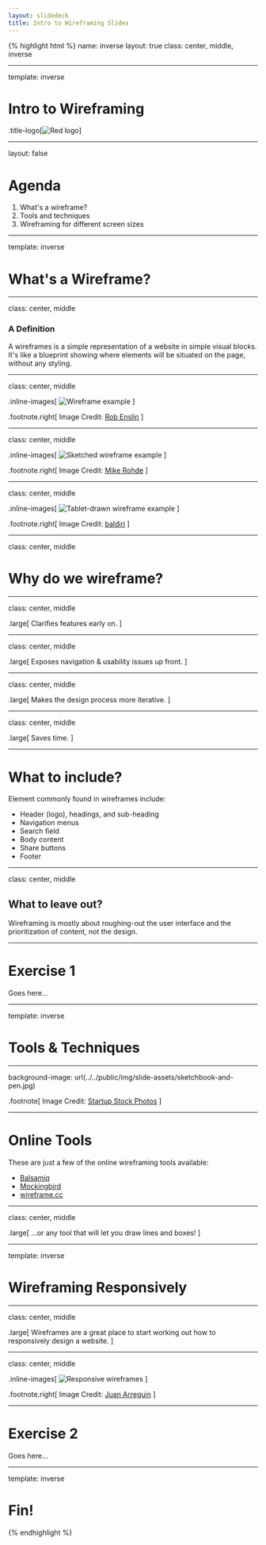 ```yaml
---
layout: slidedeck
title: Intro to Wireframing Slides
---
```


{% highlight html %}
name: inverse
layout: true
class: center, middle, inverse

---
template: inverse

# Intro to Wireframing

.title-logo[![Red logo](../../public/img/red-logo-white.svg)]

---
layout: false

# Agenda

1. What's a wireframe?
2. Tools and techniques
4. Wireframing for different screen sizes

---
template: inverse

# What's a Wireframe?

---
class: center, middle

### A Definition

A wireframes is a simple representation of a website in simple visual blocks. It's like a blueprint showing where elements will be situated on the page, without any styling.

---
class: center, middle

.inline-images[
   ![Wireframe example](../../public/img/slide-assets/wireframe-sample-01.png)
]

.footnote.right[
   Image Credit: [Rob Enslin](https://www.flickr.com/photos/doos/4689874175/)
]

---
class: center, middle

.inline-images[
   ![Sketched wireframe example](../../public/img/slide-assets/wireframe-sample-02.jpg)
]

.footnote.right[
   Image Credit: [Mike Rohde](https://www.flickr.com/photos/rohdesign/3307873748/)
]

---
class: center, middle

.inline-images[
   ![Tablet-drawn wireframe example](../../public/img/slide-assets/wireframe-sample-03.jpg)
]

.footnote.right[
   Image Credit: [baldiri](https://www.flickr.com/photos/baldiri/5734993652/)
]

---
class: center, middle

# Why do we wireframe?

---
class: center, middle

.large[
   Clarifies features early on.
]

---
class: center, middle

.large[
   Exposes navigation & usability issues up front.
]

---
class: center, middle

.large[
   Makes the design process more iterative.
]

---
class: center, middle

.large[
   Saves time.
]

---

# What to include?

Element commonly found in wireframes include:

- Header (logo), headings, and sub-heading
- Navigation menus
- Search field
- Body content
- Share buttons
- Footer

---
class: center, middle

## What to leave out?

Wireframing is mostly about roughing-out the user interface and the prioritization of content, not the design.

---

# Exercise 1

Goes here...

---
template: inverse

# Tools & Techniques

---

background-image: url(../../public/img/slide-assets/sketchbook-and-pen.jpg)

.footnote[
   Image Credit: [Startup Stock Photos](http://startupstockphotos.com/)
]

---

# Online Tools

These are just a few of the online wireframing tools available:

- [Balsamiq](http://www.balsamiq.com)
- [Mockingbird](http://www.gomockingbird.com)
- [wireframe.cc](https://wireframe.cc/)

---
class: center, middle

.large[
   ...or any tool that will let you draw lines and boxes!
]

---
template: inverse

# Wireframing Responsively

---
class: center, middle

.large[
   Wireframes are a great place to start working out how to responsively design a website.
]

---
class: center, middle

.inline-images[
   ![Responsive wireframes](../../public/img/slide-assets/responsive-wireframe-sketch.jpeg)
]

.footnote.right[
   Image Credit: [Juan Arreguin](https://dribbble.com/shots/185755-Media-Queries)
]

---

# Exercise 2

Goes here...

---
template: inverse

# Fin!

{% endhighlight %}
